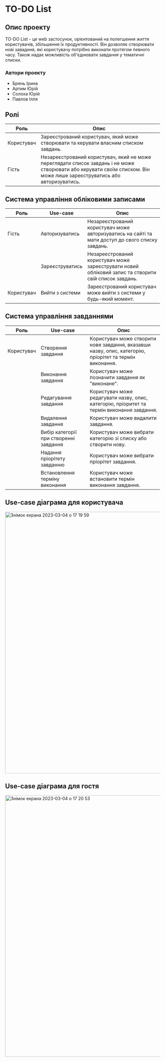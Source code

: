 # TO-DO List

## Опис проекту
TO-DO List - це web застосунок, орієнтований на полегшення життя користувачів, збільшення їх продуктивності. Він дозволяє створювати нові завадння, які користувачу потрібно виконати протягом певного часу. Також надає можливість об'єднювати завдання у тематичні списки.
### Автори проекту
- Брень Ірина
- Артим Юрій
- Солоха Юрій
- Павлов Ілля

## Ролі

| Роль | Опис |
| --- | --- |
| Користувач | Зареєстрований користувач, який може створювати та керувати власним списком завдань. |
| Гість | Незареєстрований користувач, який не може переглядати список завдань і не може створювати або керувати своїм списком. Він може лише зареєструватись або авторизуватись.|

## Система управління обліковими записами

| Роль | Use-case | Опис |
| --- | --- | --- |
| Гість | Авторизуватись | Незареєстрований користувач може авторизуватись на сайті та мати доступ до свого списку завдань. |
|  | Зареєструватись | Незареєстрований користувач може зареєструвати новий обліковий запис та створити свій список завдань. |
| Користувач | Вийти з системи | Зареєстрований користувач може вийти з системи у будь-який момент. |

## Система управління завданнями

| Роль | Use-case | Опис |
|------|----------|-------------|
| Користувач | Створення завдання | Користувач може створити нове завдання, вказавши назву, опис, категорію, пріорітет та термін виконання. |
| | Виконання завдання | Користувач може позначити завдання як "виконане". |
| | Редагування завдання | Користувач може редагувати назву, опис, категорію, пріоритет та термін виконання завдання. |
| | Видалення завдання | Користувач може видалити завдання. |
| | Вибір категорії при створенні завдання | Користувач може вибрати категорію зі списку або створити нову. |
| | Надання пріорітету завданню | Користувач може вибрати пріорітет завдання. |
| | Встановлення терміну виконання | Користувач може встановити термін виконання завдання. |


## Use-case діаграма для користувача
<img width="850" alt="Знімок екрана 2023-03-04 о 17 19 59" src="https://user-images.githubusercontent.com/92300715/222914463-e1377b29-6453-4335-87de-426805032e13.png">

## Use-case діаграма для гостя
<img width="850" alt="Знімок екрана 2023-03-04 о 17 20 53" src="https://user-images.githubusercontent.com/92300715/222914474-f0980348-68db-4544-b8dd-55c6aeef9f6b.png">
